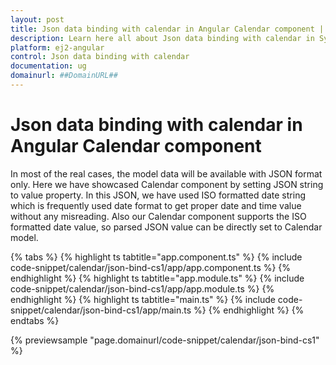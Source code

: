 ```yaml
---
layout: post
title: Json data binding with calendar in Angular Calendar component | Syncfusion
description: Learn here all about Json data binding with calendar in Syncfusion Angular Calendar component of Syncfusion Essential JS 2 and more.
platform: ej2-angular
control: Json data binding with calendar 
documentation: ug
domainurl: ##DomainURL##
---
```


# Json data binding with calendar in Angular Calendar component

In most of the real cases, the model data will be available with JSON format only. Here we have showcased Calendar component by setting JSON string to value property. In this JSON, we have used ISO formatted date string which is frequently used date format to get proper date and time value without any misreading.
Also our Calendar component supports the ISO formatted date value, so parsed JSON value can be directly set to Calendar model.

{% tabs %}
{% highlight ts tabtitle="app.component.ts" %}
{% include code-snippet/calendar/json-bind-cs1/app/app.component.ts %}
{% endhighlight %}
{% highlight ts tabtitle="app.module.ts" %}
{% include code-snippet/calendar/json-bind-cs1/app/app.module.ts %}
{% endhighlight %}
{% highlight ts tabtitle="main.ts" %}
{% include code-snippet/calendar/json-bind-cs1/app/main.ts %}
{% endhighlight %}
{% endtabs %}
  
{% previewsample "page.domainurl/code-snippet/calendar/json-bind-cs1" %}